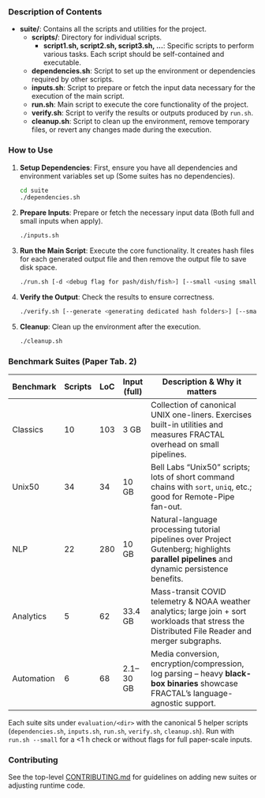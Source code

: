 
### Description of Contents

- **suite/**: Contains all the scripts and utilities for the project.
  - **scripts/**: Directory for individual scripts.
    - **script1.sh, script2.sh, script3.sh, ...**: Specific scripts to perform various tasks. Each script should be self-contained and executable.
  - **dependencies.sh**: Script to set up the environment or dependencies required by other scripts.
  - **inputs.sh**: Script to prepare or fetch the input data necessary for the execution of the main script.
  - **run.sh**: Main script to execute the core functionality of the project.
  - **verify.sh**: Script to verify the results or outputs produced by `run.sh`.
  - **cleanup.sh**: Script to clean up the environment, remove temporary files, or revert any changes made during the execution.

### How to Use

1. **Setup Dependencies**: First, ensure you have all dependencies and environment variables set up (Some suites has no dependencies).
    ```bash
    cd suite
    ./dependencies.sh
    ```

2. **Prepare Inputs**: Prepare or fetch the necessary input data (Both full and small inputs when apply).
    ```bash
    ./inputs.sh
    ```

3. **Run the Main Script**: Execute the core functionality. It creates hash files for each generated output file and then remove the output file to save disk space.
    ```bash
    ./run.sh [-d <debug flag for pash/dish/fish>] [--small <using small inputs>]
    ```

4. **Verify the Output**: Check the results to ensure correctness.
    ```bash
    ./verify.sh [--generate <generating dedicated hash folders>] [--small <using small inputs>]
    ```

5. **Cleanup**: Clean up the environment after the execution.
    ```bash
    ./cleanup.sh
    ```

### Benchmark Suites (Paper Tab. 2)

| Benchmark | Scripts | LoC | Input (full) | Description & Why it matters |
|-----------|---------|-----|--------------|--------------------------------|
| Classics  | 10 | 103 | 3 GB | Collection of canonical UNIX one-liners.  Exercises built-in utilities and measures FRACTAL overhead on small pipelines. |
| Unix50    | 34 | 34  | 10 GB | Bell Labs “Unix50” scripts; lots of short command chains with `sort`, `uniq`, etc.; good for Remote-Pipe fan-out. |
| NLP       | 22 | 280 | 10 GB | Natural-language processing tutorial pipelines over Project Gutenberg; highlights **parallel pipelines** and dynamic persistence benefits. |
| Analytics | 5  | 62  | 33.4 GB | Mass-transit COVID telemetry & NOAA weather analytics; large join + sort workloads that stress the Distributed File Reader and merger subgraphs. |
| Automation| 6  | 68  | 2.1–30 GB | Media conversion, encryption/compression, log parsing – heavy **black-box binaries** showcase FRACTAL’s language-agnostic support.

Each suite sits under `evaluation/<dir>` with the canonical 5 helper scripts (`dependencies.sh`, `inputs.sh`, `run.sh`, `verify.sh`, `cleanup.sh`).
Run with `run.sh --small` for a <1 h check or without flags for full paper-scale inputs.

### Contributing
See the top-level [CONTRIBUTING.md](../CONTRIBUTING.md) for guidelines on adding
new suites or adjusting runtime code.


